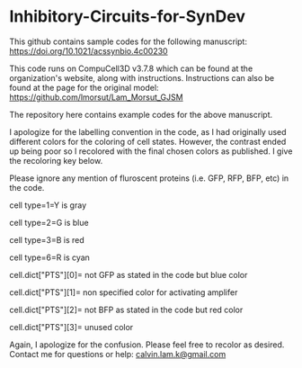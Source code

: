# Inhibitory-Circuits-for-SynDev

This github contains sample codes for the following manuscript: https://doi.org/10.1021/acssynbio.4c00230

This code runs on CompuCell3D v3.7.8 which can be found at the organization's website, along with instructions. Instructions can also be found at the page for the original model: https://github.com/lmorsut/Lam_Morsut_GJSM

The repository here contains example codes for the above manuscript.

I apologize for the labelling convention in the code, as I had originally used different colors for the coloring of cell states. 
However, the contrast ended up being poor so I recolored with the final chosen colors as published. 
I give the recoloring key below.

Please ignore any mention of fluroscent proteins (i.e. GFP, RFP, BFP, etc) in the code.

cell type=1=Y is gray

cell type=2=G is blue

cell type=3=B is red

cell type=6=R is cyan

cell.dict["PTS"][0]= not GFP as stated in the code but blue color

cell.dict["PTS"][1]= non specified color for activating amplifer

cell.dict["PTS"][2]= not BFP as stated in the code but red color

cell.dict["PTS"][3]= unused color

Again, I apologize for the confusion. Please feel free to recolor as desired.
Contact me for questions or help: calvin.lam.k@gmail.com
